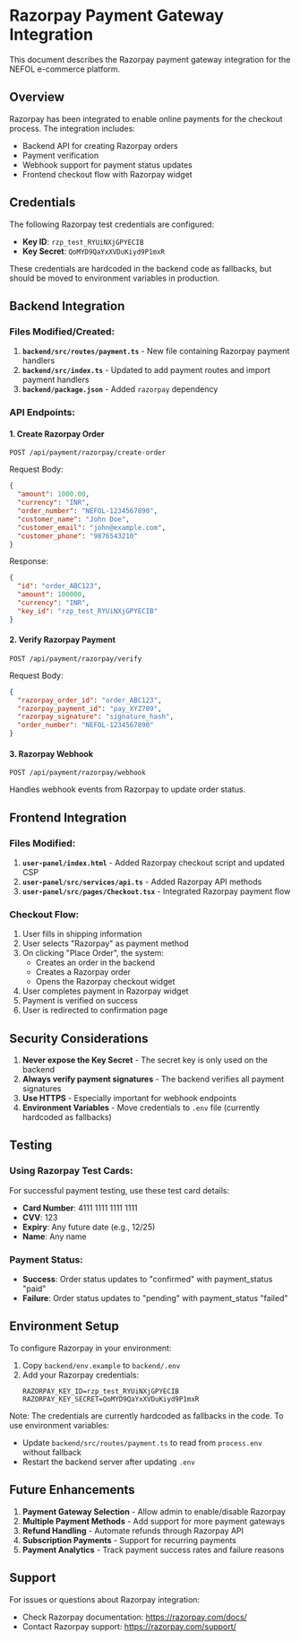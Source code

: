 # Razorpay Payment Gateway Integration

This document describes the Razorpay payment gateway integration for the NEFOL e-commerce platform.

## Overview

Razorpay has been integrated to enable online payments for the checkout process. The integration includes:
- Backend API for creating Razorpay orders
- Payment verification
- Webhook support for payment status updates
- Frontend checkout flow with Razorpay widget

## Credentials

The following Razorpay test credentials are configured:
- **Key ID**: `rzp_test_RYUiNXjGPYECIB`
- **Key Secret**: `QoMYD9QaYxXVDuKiyd9P1mxR`

These credentials are hardcoded in the backend code as fallbacks, but should be moved to environment variables in production.

## Backend Integration

### Files Modified/Created:
1. **`backend/src/routes/payment.ts`** - New file containing Razorpay payment handlers
2. **`backend/src/index.ts`** - Updated to add payment routes and import payment handlers
3. **`backend/package.json`** - Added `razorpay` dependency

### API Endpoints:

#### 1. Create Razorpay Order
```
POST /api/payment/razorpay/create-order
```

Request Body:
```json
{
  "amount": 1000.00,
  "currency": "INR",
  "order_number": "NEFOL-1234567890",
  "customer_name": "John Doe",
  "customer_email": "john@example.com",
  "customer_phone": "9876543210"
}
```

Response:
```json
{
  "id": "order_ABC123",
  "amount": 100000,
  "currency": "INR",
  "key_id": "rzp_test_RYUiNXjGPYECIB"
}
```

#### 2. Verify Razorpay Payment
```
POST /api/payment/razorpay/verify
```

Request Body:
```json
{
  "razorpay_order_id": "order_ABC123",
  "razorpay_payment_id": "pay_XYZ789",
  "razorpay_signature": "signature_hash",
  "order_number": "NEFOL-1234567890"
}
```

#### 3. Razorpay Webhook
```
POST /api/payment/razorpay/webhook
```

Handles webhook events from Razorpay to update order status.

## Frontend Integration

### Files Modified:
1. **`user-panel/index.html`** - Added Razorpay checkout script and updated CSP
2. **`user-panel/src/services/api.ts`** - Added Razorpay API methods
3. **`user-panel/src/pages/Checkout.tsx`** - Integrated Razorpay payment flow

### Checkout Flow:

1. User fills in shipping information
2. User selects "Razorpay" as payment method
3. On clicking "Place Order", the system:
   - Creates an order in the backend
   - Creates a Razorpay order
   - Opens the Razorpay checkout widget
4. User completes payment in Razorpay widget
5. Payment is verified on success
6. User is redirected to confirmation page

## Security Considerations

1. **Never expose the Key Secret** - The secret key is only used on the backend
2. **Always verify payment signatures** - The backend verifies all payment signatures
3. **Use HTTPS** - Especially important for webhook endpoints
4. **Environment Variables** - Move credentials to `.env` file (currently hardcoded as fallbacks)

## Testing

### Using Razorpay Test Cards:

For successful payment testing, use these test card details:
- **Card Number**: 4111 1111 1111 1111
- **CVV**: 123
- **Expiry**: Any future date (e.g., 12/25)
- **Name**: Any name

### Payment Status:
- **Success**: Order status updates to "confirmed" with payment_status "paid"
- **Failure**: Order status updates to "pending" with payment_status "failed"

## Environment Setup

To configure Razorpay in your environment:

1. Copy `backend/env.example` to `backend/.env`
2. Add your Razorpay credentials:
   ```
   RAZORPAY_KEY_ID=rzp_test_RYUiNXjGPYECIB
   RAZORPAY_KEY_SECRET=QoMYD9QaYxXVDuKiyd9P1mxR
   ```

Note: The credentials are currently hardcoded as fallbacks in the code. To use environment variables:
- Update `backend/src/routes/payment.ts` to read from `process.env` without fallback
- Restart the backend server after updating `.env`

## Future Enhancements

1. **Payment Gateway Selection** - Allow admin to enable/disable Razorpay
2. **Multiple Payment Methods** - Add support for more payment gateways
3. **Refund Handling** - Automate refunds through Razorpay API
4. **Subscription Payments** - Support for recurring payments
5. **Payment Analytics** - Track payment success rates and failure reasons

## Support

For issues or questions about Razorpay integration:
- Check Razorpay documentation: https://razorpay.com/docs/
- Contact Razorpay support: https://razorpay.com/support/

